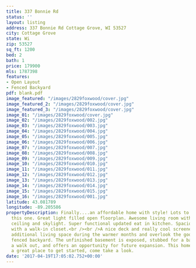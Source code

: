 ```yaml
---
title: 337 Bonnie Rd
status: ''
layout: listing
address: 337 Bonnie Rd Cottage Grove, WI 53527
city: Cottage Grove
state: Wi
zip: 53527
sq_ft: 1200
bed: 2
bath: 1
price: 179900
mls: 1787398
features:
- Open Layout
- Fenced Backyard
pdf: blank.pdf
image_featured: "/images/2829foxwood/cover.jpg"
image_featured_2: "/images/2829foxwood/cover.jpg"
image_featured_3: "/images/2829foxwood/cover.jpg"
image_01: "/images/2829foxwood/cover.jpg"
image_02: "/images/2829foxwood/002.jpg"
image_03: "/images/2829foxwood/003.jpg"
image_04: "/images/2829foxwood/004.jpg"
image_05: "/images/2829foxwood/005.jpg"
image_06: "/images/2829foxwood/006.jpg"
image_07: "/images/2829foxwood/007.jpg"
image_08: "/images/2829foxwood/008.jpg"
image_09: "/images/2829foxwood/009.jpg"
image_10: "/images/2829foxwood/010.jpg"
image_11: "/images/2829foxwood/011.jpg"
image_12: "/images/2829foxwood/012.jpg"
image_13: "/images/2829foxwood/013.jpg"
image_14: "/images/2829foxwood/014.jpg"
image_15: "/images/2829foxwood/015.jpg"
image_16: "/images/2829foxwood/001.jpg"
latitude: 43.081789
longitude: -89.205586
propertyDescription: Finally....an affordable home with style! Lots to love about
  this one. Great light filled open floorplan. Awesome living room with a vaulted
  ceiling and skylight. Super functional updated eat in kitchen. Spacious master bedroom
  with a walk-in closet.<br /><br />A nice deck and really cool screened porch provide
  additional living space during the warmer months and overlook the good size fully
  fenced backyard. The unfinished basement is exposed, stubbed for a bathroom, has
  a walk out, and offers an opportunity for future expansion. This home would make
  a great place to get started, come take a look.
date: '2017-04-19T17:05:02.752+00:00'
---
```

